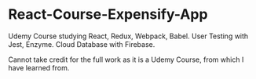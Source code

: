 # React-Course-Expensify-App

Udemy Course studying React, Redux, Webpack, Babel.
User Testing with Jest, Enzyme.
Cloud Database with Firebase.

Cannot take credit for the full work as it is a Udemy Course, from which I have learned from. 
